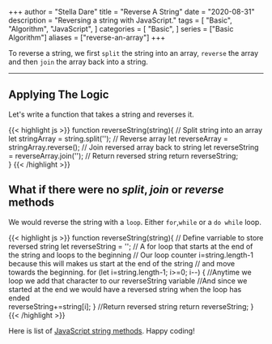 +++
author = "Stella Dare"
title = "Reverse A String"
date = "2020-08-31"
description = "Reversing a string with JavaScript."
tags = [
    "Basic",
    "Algorithm",
    "JavaScript",
]
categories = [
    "Basic",
]
series = ["Basic Algorithm"]
aliases = ["reverse-an-array"]
+++

To reverse a string, we first `split` the string into an array, `reverse` the array and then `join` the array back into a string.
<!--more-->

---
## Applying The Logic
Let's write a function that takes a string and reverses it.

{{< highlight js >}}
function reverseString(string){
    // Split string into an array
    let stringArray = string.split('');
    // Reverse array
    let reverseArray = stringArray.reverse();
    // Join reversed array back to string
    let reverseString = reverseArray.join('');
    // Return reversed string
    return reverseString;   
}
{{< /highlight >}}

## What if there were no *split*, *join* or *reverse* methods
We would reverse the string with a `loop`. Either `for`,`while` or a `do while` loop.

{{< highlight js >}}
function reverseString(string){
    // Define varriable to store reversed string
    let reverseString = '';
    // A for loop that starts at the end of the string and loops to the beginning
    // Our loop counter i=string.length-1 because this will makes us start at the end of the string
    // and move towards the beginning. 
    for (let i=string.length-1; i>=0; i--) {
    //Anytime we loop we add that character to our reverseString variable
    //And since we started at the end we would have a reversed string when the loop has ended    
        reverseString+=string[i];
    }
    //Return reversed string
    return reverseString;
}
{{< /highlight >}}

Here is list of [JavaScript string methods](https://www.w3schools.com/jsref/jsref_obj_string.asp). 
Happy coding!